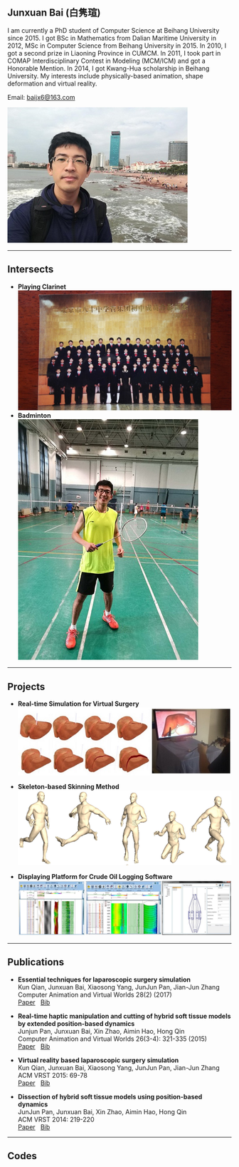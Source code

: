 ## Junxuan Bai&nbsp;(白隽瑄)

I am currently a PhD student of Computer Science at Beihang University since 2015. I got BSc in Mathematics from Dalian Maritime University in 2012, MSc in Computer Science from Beihang University in 2015. In 2010, I got a second prize in Liaoning Province in CUMCM. In 2011, I took part in COMAP Interdisciplinary Contest in Modeling (MCM/ICM) and got a Honorable Mention. In 2014, I got Kwang-Hua scholarship in Beihang University. My interests include physically-based animation, shape deformation and virtual reality.

Email: baijx6@163.com
  
  
![image](./Headportrait.jpg) 

---
## Intersects
- **Playing Clarinet**
![image](./2003_Band.jpg)  
- **Badminton**
![image](./badminton.jpg)

---

## Projects

- **Real-time Simulation for Virtual Surgery**
![image](./SurgerySimulator.jpg)

- **Skeleton-based Skinning Method**
![image](./SkeletalAnimation.png)  

- **Displaying Platform for Crude Oil Logging Software**  
![image](./DisplayPlatform.jpg)

---

## Publications

- **Essential techniques for laparoscopic surgery simulation**  
Kun Qian, Junxuan Bai, Xiaosong Yang, JunJun Pan, Jian-Jun Zhang  
Computer Animation and Virtual Worlds 28(2) (2017)  
[Paper](https://drive.google.com/open?id=1_hw8Wz9c1EP4w7UZevRT3svW4pt2TwX9)&nbsp;&nbsp;
[Bib](http://dblp.uni-trier.de/rec/bibtex/journals/jvca/QianBYPZ17)


- **Real-time haptic manipulation and cutting of hybrid soft tissue models by extended position-based dynamics**  
Junjun Pan, Junxuan Bai, Xin Zhao, Aimin Hao, Hong Qin  
Computer Animation and Virtual Worlds 26(3-4): 321-335 (2015)  
[Paper](https://drive.google.com/open?id=1bEzvFh5RlZ2JNGK0qv5850q_dGNWosht)&nbsp;&nbsp;
[Bib](http://dblp.uni-trier.de/rec/bibtex/journals/jvca/PanBZHQ15)


- **Virtual reality based laparoscopic surgery simulation**  
	Kun Qian, Junxuan Bai, Xiaosong Yang, JunJun Pan, Jian-Jun Zhang  
 ACM VRST 2015: 69-78  
[Paper](https://drive.google.com/open?id=1yGW5Ui2ZaUQslhLyvycWg32MIWClgbTg)&nbsp;&nbsp;
[Bib](http://dblp.uni-trier.de/rec/bibtex/conf/vrst/QianBYPZ15)




- **Dissection of hybrid soft tissue models using position-based dynamics**  
JunJun Pan, Junxuan Bai, Xin Zhao, Aimin Hao, Hong Qin  
ACM VRST 2014: 219-220  
[Paper](https://drive.google.com/open?id=1oKg4tFlQe1P8JAobmbBc0MsRKxmSGXeR)&nbsp;&nbsp;
[Bib](http://dblp.uni-trier.de/rec/bibtex/conf/vrst/PanBZHQ14)





---

## Codes

